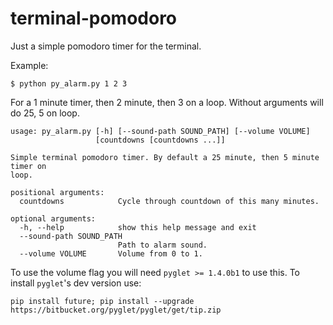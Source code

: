 # terminal-pomodoro

Just a simple pomodoro timer for the terminal.

Example:

```$ python py_alarm.py 1 2 3```

For a 1 minute timer, then 2 minute, then 3 on a loop. Without arguments will do 25, 5 on loop.

```
usage: py_alarm.py [-h] [--sound-path SOUND_PATH] [--volume VOLUME]
                   [countdowns [countdowns ...]]

Simple terminal pomodoro timer. By default a 25 minute, then 5 minute timer on
loop.

positional arguments:
  countdowns            Cycle through countdown of this many minutes.

optional arguments:
  -h, --help            show this help message and exit
  --sound-path SOUND_PATH
                        Path to alarm sound.
  --volume VOLUME       Volume from 0 to 1.
```

To use the volume flag you will need `pyglet >= 1.4.0b1` to use this. To install
`pyglet`'s dev version use:
```
pip install future; pip install --upgrade
https://bitbucket.org/pyglet/pyglet/get/tip.zip
```
